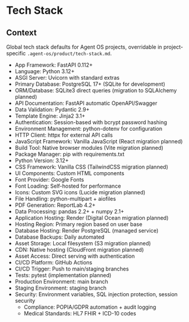 # Tech Stack

## Context

Global tech stack defaults for Agent OS projects, overridable in project-specific `.agent-os/product/tech-stack.md`.

- App Framework: FastAPI 0.112+
- Language: Python 3.12+
- ASGI Server: Uvicorn with standard extras
- Primary Database: PostgreSQL 17+ (SQLite for development)
- ORM/Database: SQLite3 direct queries (migration to SQLAlchemy planned)
- API Documentation: FastAPI automatic OpenAPI/Swagger
- Data Validation: Pydantic 2.9+
- Template Engine: Jinja2 3.1+
- Authentication: Session-based with bcrypt password hashing
- Environment Management: python-dotenv for configuration
- HTTP Client: httpx for external API calls
- JavaScript Framework: Vanilla JavaScript (React migration planned)
- Build Tool: Native browser modules (Vite migration planned)
- Package Manager: pip with requirements.txt
- Python Version: 3.12+
- CSS Framework: Vanilla CSS (TailwindCSS migration planned)
- UI Components: Custom HTML components
- Font Provider: Google Fonts
- Font Loading: Self-hosted for performance
- Icons: Custom SVG icons (Lucide migration planned)
- File Handling: python-multipart + aiofiles
- PDF Generation: ReportLab 4.2+
- Data Processing: pandas 2.2+ + numpy 2.1+
- Application Hosting: Render (Digital Ocean migration planned)
- Hosting Region: Primary region based on user base
- Database Hosting: Render PostgreSQL (managed service)
- Database Backups: Daily automated
- Asset Storage: Local filesystem (S3 migration planned)
- CDN: Native hosting (CloudFront migration planned)
- Asset Access: Direct serving with authentication
- CI/CD Platform: GitHub Actions
- CI/CD Trigger: Push to main/staging branches
- Tests: pytest (implementation planned)
- Production Environment: main branch
- Staging Environment: staging branch
- Security: Environment variables, SQL injection protection, session security
  - Compliance: POPIA/GDPR automation + audit logging
  - Medical Standards: HL7 FHIR + ICD-10 codes
